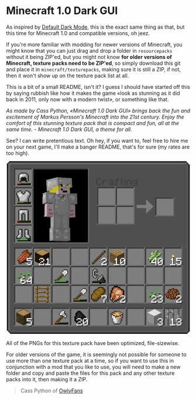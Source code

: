 # Minecraft 1.0 Dark GUI

As inspired by [Default Dark Mode](https://github.com/nebuIr/Default-Dark-Mode), this is the exact same thing as that, but this time for Minecraft 1.0 and compatible versions, oh jeez.

If you're more familiar with modding for newer versions of Minecraft, you might know that you can just drag and drop a folder in `resourcepacks` without it being ZIP'ed, but you might not know **for older versions of Minecraft, texture packs need to be ZIP'ed**, so simply download this git and place it in `minecraft/texturepacks`, making sure it is still a ZIP, if not, then it won't show up on the texture pack list at all.

This is a bit of a small README, isn't it? I guess I should have started off this by saying rubbish like how it makes the game «look as stunning as it did back in 2011, only now with a modern twist», or something like that.

_As made by Cass Python, «Minecraft 1.0 Dark GUI» brings back the fun and excitement of Markus Persson's Minecraft into the 21st century. Enjoy the comfort of this stunning texture pack that is compact and fun, all at the same time. - Minecraft 1.0 Dark GUI, a theme for all._

See? I can write pretentious text. Oh hey, if you want to, feel free to hire me on your next game, I'll make a banger README, that's for sure (my rates are too high).

<center><img src="gui.png" alt="Screenshot of the Minecraft hud when a player presses the E button. It shows a player's skin in the top left with her armor, a crafting GUI, and all of the miscellanies items that she is carrying such as an axe, flint and steel, bread, a ladder, and sticks. Unlike the vanilla GUI, this one is dark and easier on the eyes." title="Screenshot of the Minecraft hud when a player presses the E button. It shows a player's skin in the top left with her armor, a crafting GUI, and all of the miscellanies items that she is carrying such as an axe, flint and steel, bread, a ladder, and sticks. Unlike the vanilla GUI, this one is dark and easier on the eyes." width="500"/></center>

All of the PNGs for this texture pack have been optimized, file-sizewise.

For older versions of the game, it is seemingly not possible for someone to use more than one texture pack at a time, so if you want to use this in conjunction with a mod that you like to use, you will need to make a new folder and copy and paste the files for this pack and any other texture packs into it, then making it a ZIP.

> Cass Python of [OwlyFans](https://owly.fans)